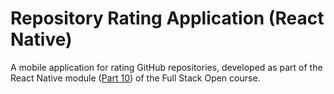 # Repository Rating Application (React Native)

A mobile application for rating GitHub repositories, developed as part of the React Native module ([Part 10](https://fullstackopen.com/en/part10)) of the Full Stack Open course.
